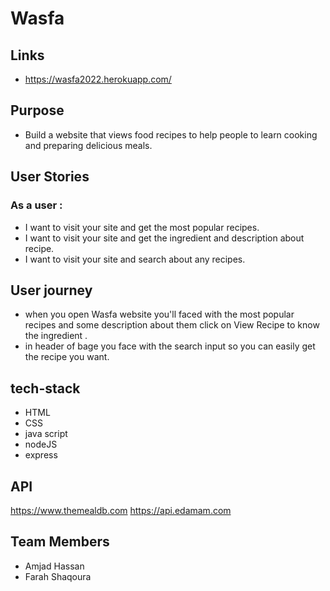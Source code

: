 # Wasfa

## Links
- https://wasfa2022.herokuapp.com/
## Purpose
- Build a website that views food recipes to help people to learn cooking and preparing delicious meals.

## User Stories 
### As a user :
- I want to visit your site and get the most popular recipes.
- I want to visit your site and get the ingredient and description about recipe.
- I want to visit your site and search about any recipes.

## User journey 
- when you open Wasfa  website you'll faced with the most popular recipes and some description about them click on View Recipe to know the ingredient .
- in header of bage you face with the search input so you can easily get the recipe you want.

## tech-stack
- HTML
- CSS
- java script 
- nodeJS
- express 

## API
https://www.themealdb.com
https://api.edamam.com

## Team Members 
- Amjad Hassan
- Farah Shaqoura
